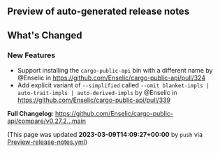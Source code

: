 ## Preview of auto-generated release notes
<!-- Release notes generated using configuration in .github/release.yml at main -->

## What's Changed
### New Features
* Support installing the `cargo-public-api` bin with a different name by @Enselic in https://github.com/Enselic/cargo-public-api/pull/324
* Add explicit variant of `--simplified` called `--omit blanket-impls | auto-trait-impls | auto-derived-impls` by @Enselic in https://github.com/Enselic/cargo-public-api/pull/339


**Full Changelog**: https://github.com/Enselic/cargo-public-api/compare/v0.27.2...main


(This page was updated **2023-03-09T14:09:27+00:00** by `push` via [Preview-release-notes.yml](https://github.com/Enselic/cargo-public-api/actions/runs/4375292344))
